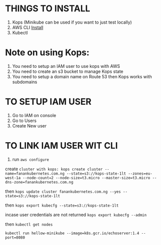 THINGS TO INSTALL
=====================
1. Kops (Minikube can be used if you want to just test locally)
2. AWS CLI [Install](https://docs.aws.amazon.com/cli/latest/userguide/install-cliv2-mac.html#cliv2-mac-install-confirm)
3. Kubectl

Note on using Kops:
======================
1. You need to setup an IAM user to use kops with AWS
2. You need to create an s3 bucket to manage Kops state
3. You need to setup a domain name on Route 53 then Kops works with subdomains

TO SETUP IAM USER
=====================
1. Go to IAM on console
2. Go to Users
3. Create New user

TO LINK IAM USER WIT CLI
============================
1. run `aws configure`



create `cluster with kops: kops create cluster --name=fanankubernetes.com.ng --state=s3://kops-state-1lt --zones=eu-west-1a --node-count=2 --node-size=t3.micro --master-size=t3.micro --dns-zone=fanankubernetes.com.ng`

then `kops update cluster fanankubernetes.com.ng --yes --state=s3://kops-state-1lt`

then `kops export kubecfg --state=s3://kops-state-1lt`

incase user credentials are not returned `kops export kubecfg --admin`

then `kubectl get nodes`

`kubectl run hellow-minikube --image=k8s.gcr.io/echoserver:1.4 --port=8080`




